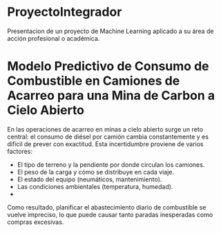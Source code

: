 # ProyectoIntegrador
Presentacion de un proyecto de Machine Learning aplicado a su área de acción profesional o académica.

# Modelo Predictivo de Consumo de Combustible en Camiones de Acarreo para una Mina de Carbon a Cielo Abierto

En las operaciones de acarreo en minas a cielo abierto surge un reto central: el consumo de diésel por camión cambia constantemente y es difícil de prever con exactitud. Esta incertidumbre proviene de varios factores:
* El tipo de terreno y la pendiente por donde circulan los camiones.
* El peso de la carga y cómo se distribuye en cada viaje.
* El estado del equipo (neumáticos, mantenimiento).
* Las condiciones ambientales (temperatura, humedad).
* 
Como resultado, planificar el abastecimiento diario de combustible se vuelve impreciso, lo que puede causar tanto paradas inesperadas como compras excesivas.
